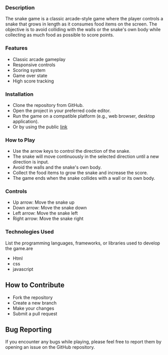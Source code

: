 ### Description
The snake game is a classic arcade-style game where the player controls a snake that grows in length as it consumes food items on the screen. The objective is to avoid colliding with the walls or the snake's own body while collecting as much food as possible to score points.

### Features
- Classic arcade gameplay
- Responsive controls
- Scoring system
- Game over state
- High score tracking
### Installation
- Clone the repository from GitHub.
- Open the project in your preferred code editor.
- Run the game on a compatible platform (e.g., web browser, desktop application).
- Or by using the public <a href="https://gorav22.github.io/snake-game/">link</a>
### How to Play
- Use the arrow keys to control the direction of the snake.
- The snake will move continuously in the selected direction until a new direction is input.
- Avoid the walls and the snake's own body.
- Collect the food items to grow the snake and increase the score.
- The game ends when the snake collides with a wall or its own body.
### Controls
- Up arrow: Move the snake up
- Down arrow: Move the snake down
- Left arrow: Move the snake left
- Right arrow: Move the snake right
### Technologies Used
List the programming languages, frameworks, or libraries used to develop the game.are
- Html
- css
- javascript

## How to Contribute
- Fork the repository
- Create a new branch
- Make your changes
- Submit a pull request
## Bug Reporting
If you encounter any bugs while playing, please feel free to report them by opening an issue on the GitHub repository.
